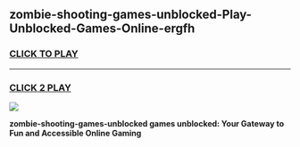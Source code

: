 
## zombie-shooting-games-unblocked-Play-Unblocked-Games-Online-ergfh
<h3>
<a href="https://premium76.site?title=zombie-shooting-games-unblocked&ref=25A">CLICK TO PLAY</a></h3>
<hr>

<h3>
<a href="https://premium76.site?title=zombie-shooting-games-unblocked&ref=25A">CLICK 2 PLAY</a>
  
</h3>

<a href="https://premium76.site?title=zombie-shooting-games-unblocked&ref=25A"><img src="https://clearcache.store/games.png"></a>


**zombie-shooting-games-unblocked games unblocked: Your Gateway to Fun and Accessible Online Gaming**
